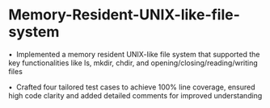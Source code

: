 # Memory-Resident-UNIX-like-file-system
•  Implemented a memory resident UNIX-like file system that supported the key functionalities like ls, mkdir, chdir, and opening/closing/reading/writing files

•  Crafted four tailored test cases to achieve 100% line coverage, ensured high code clarity and added detailed comments for improved understanding
